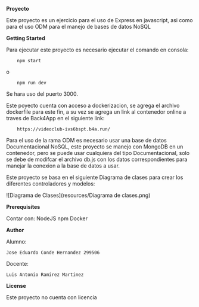 **Proyecto**

Este proyecto es un ejercicio para el uso de Express en javascript, asi como para el uso
ODM para el manejo de bases de datos NoSQL

**Getting Started**

Para ejecutar este proyecto es necesario ejecutar el comando en consola:

        npm start
o

        npm run dev

Se hara uso del puerto 3000.

Este poyecto cuenta con acceso a dockerizacion, se agrega el archivo dockerfile para este fin, a su vez se agrega un link al contenedor online a traves de Back4App en el siguiente link:

        https://videoclub-ivs6bspt.b4a.run/

Para el uso de la rama ODM es necesario usar una base de datos Documentacional NoSQL, este proyecto se manejo con MongoDB en un contenedor, pero se puede usar cualquiera del tipo Documentacional, solo se debe de modifcar el archivo db.js con los datos correspondientes para manejar la conexion a la base de datos a usar.

Este proyecto se basa en el siguiente Diagrama de clases para crear los diferentes controladores y modelos:

![Diagrama de Clases](resources/Diagrama de clases.png)
    
**Prerequisites**

Contar con:
    NodeJS
    npm
    Docker

**Author**

Alumno:

    Jose Eduardo Conde Hernandez 299506

Docente:

    Luis Antonio Ramirez Martinez
**License**

Este proyecto no cuenta con licencia
